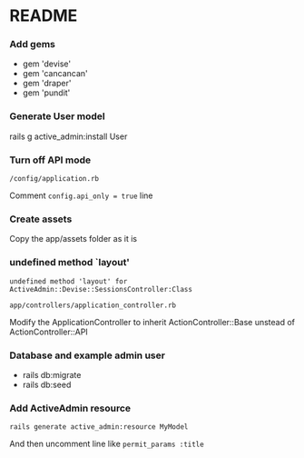 # README

### Add gems

- gem 'devise'
- gem 'cancancan'
- gem 'draper'
- gem 'pundit'

### Generate User model

rails g active_admin:install User

### Turn off API mode

`/config/application.rb`

Comment `config.api_only = true` line

### Create assets

Copy the app/assets folder as it is

### undefined method `layout'

`undefined method 'layout' for ActiveAdmin::Devise::SessionsController:Class`

`app/controllers/application_controller.rb`

Modify the ApplicationController to inherit ActionController::Base unstead of ActionController::API

### Database and example admin user

- rails db:migrate
- rails db:seed

### Add ActiveAdmin resource

`rails generate active_admin:resource MyModel`

And then uncomment line like `permit_params :title`
